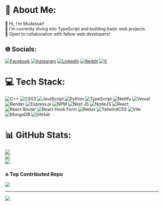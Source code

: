 # 💫 About Me:
👋 Hi, I'm Mudassar!<br>🚀 I'm currently diving into TypeScript and building basic web projects.<br>🤝 Open to collaboration with fellow web developers!<br>


## 🌐 Socials:
[![Facebook](https://img.shields.io/badge/Facebook-%231877F2.svg?logo=Facebook&logoColor=white)](https://facebook.com/mudasarmajeed55) [![Instagram](https://img.shields.io/badge/Instagram-%23E4405F.svg?logo=Instagram&logoColor=white)](https://instagram.com/mudasarmajeed5) [![LinkedIn](https://img.shields.io/badge/LinkedIn-%230077B5.svg?logo=linkedin&logoColor=white)](https://linkedin.com/in/mudassar-majeed) [![Reddit](https://img.shields.io/badge/Reddit-%23FF4500.svg?logo=Reddit&logoColor=white)](https://reddit.com/user/ChainHungry342) [![X](https://img.shields.io/badge/X-black.svg?logo=X&logoColor=white)](https://x.com/mudasarmajeed55) 

# 💻 Tech Stack:
![C++](https://img.shields.io/badge/c++-%2300599C.svg?style=for-the-badge&logo=c%2B%2B&logoColor=white) ![CSS3](https://img.shields.io/badge/css3-%231572B6.svg?style=for-the-badge&logo=css3&logoColor=white) ![JavaScript](https://img.shields.io/badge/javascript-%23323330.svg?style=for-the-badge&logo=javascript&logoColor=%23F7DF1E) ![Python](https://img.shields.io/badge/python-3670A0?style=for-the-badge&logo=python&logoColor=ffdd54) ![TypeScript](https://img.shields.io/badge/typescript-%23007ACC.svg?style=for-the-badge&logo=typescript&logoColor=white) ![Netlify](https://img.shields.io/badge/netlify-%23000000.svg?style=for-the-badge&logo=netlify&logoColor=#00C7B7) ![Vercel](https://img.shields.io/badge/vercel-%23000000.svg?style=for-the-badge&logo=vercel&logoColor=white) ![Render](https://img.shields.io/badge/Render-%46E3B7.svg?style=for-the-badge&logo=render&logoColor=white) ![Express.js](https://img.shields.io/badge/express.js-%23404d59.svg?style=for-the-badge&logo=express&logoColor=%2361DAFB) ![NPM](https://img.shields.io/badge/NPM-%23CB3837.svg?style=for-the-badge&logo=npm&logoColor=white) ![Next JS](https://img.shields.io/badge/Next-black?style=for-the-badge&logo=next.js&logoColor=white) ![NodeJS](https://img.shields.io/badge/node.js-6DA55F?style=for-the-badge&logo=node.js&logoColor=white) ![React](https://img.shields.io/badge/react-%2320232a.svg?style=for-the-badge&logo=react&logoColor=%2361DAFB) ![React Router](https://img.shields.io/badge/React_Router-CA4245?style=for-the-badge&logo=react-router&logoColor=white) ![React Hook Form](https://img.shields.io/badge/React%20Hook%20Form-%23EC5990.svg?style=for-the-badge&logo=reacthookform&logoColor=white) ![Redux](https://img.shields.io/badge/redux-%23593d88.svg?style=for-the-badge&logo=redux&logoColor=white) ![TailwindCSS](https://img.shields.io/badge/tailwindcss-%2338B2AC.svg?style=for-the-badge&logo=tailwind-css&logoColor=white) ![Vite](https://img.shields.io/badge/vite-%23646CFF.svg?style=for-the-badge&logo=vite&logoColor=white) ![MongoDB](https://img.shields.io/badge/MongoDB-%234ea94b.svg?style=for-the-badge&logo=mongodb&logoColor=white) ![GitHub](https://img.shields.io/badge/github-%23121011.svg?style=for-the-badge&logo=github&logoColor=white)
# 📊 GitHub Stats:
![](https://github-readme-stats.vercel.app/api?username=mudasarmajeed5&theme=algolia&hide_border=false&include_all_commits=false&count_private=false)<br/>
![](https://github-readme-streak-stats.herokuapp.com/?user=mudasarmajeed5&theme=algolia&hide_border=false)<br/>
![](https://github-readme-stats.vercel.app/api/top-langs/?username=mudasarmajeed5&theme=algolia&hide_border=false&include_all_commits=false&count_private=false&layout=compact)

### 🔝 Top Contributed Repo
![](https://github-contributor-stats.vercel.app/api?username=mudasarmajeed5&limit=5&theme=dark&combine_all_yearly_contributions=true)

---
[![](https://visitcount.itsvg.in/api?id=mudasarmajeed5&icon=8&color=0)](https://visitcount.itsvg.in)

<!-- Proudly created with GPRM ( https://gprm.itsvg.in ) -->
